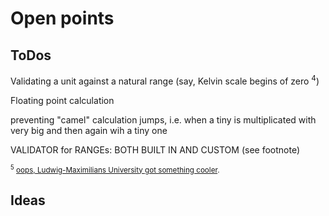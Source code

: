 # Open points

## ToDos
Validating a unit against a natural range (say, Kelvin scale begins of zero <sup>4</sup>)

Floating point calculation

preventing "camel" calculation jumps, i.e. when a tiny is multiplicated with very big and then again wih a tiny one

VALIDATOR for RANGEs: BOTH BUILT IN AND CUSTOM (see footnote)

<sub><sup>5</sup> [oops, Ludwig-Maximilians University got something cooler](https://www.mpg.de/research/negative-absolute-temperature#:~:text=Thus%2C%20nothing%20can%20be%20colder,nonetheless%20has%20negative%20Kelvin%20values).</sub>

## Ideas